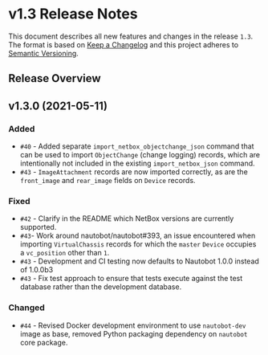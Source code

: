 # v1.3 Release Notes

This document describes all new features and changes in the release `1.3`. The format is based on [Keep a Changelog](https://keepachangelog.com/en/1.0.0/) and this project adheres to [Semantic Versioning](https://semver.org/spec/v2.0.0.html).

## Release Overview

## v1.3.0 (2021-05-11)

### Added

- `#40` - Added separate `import_netbox_objectchange_json` command that can be used to import `ObjectChange`
  (change logging) records, which are intentionally not included in the existing `import_netbox_json` command.
- `#43` - `ImageAttachment` records are now imported correctly, as are the `front_image` and `rear_image` fields
  on `Device` records.

### Fixed

- `#42` - Clarify in the README which NetBox versions are currently supported.
- `#43`- Work around nautobot/nautobot#393, an issue encountered when importing `VirtualChassis` records for which
  the `master` `Device` occupies a `vc_position` other than `1`.
- `#43` - Development and CI testing now defaults to Nautobot 1.0.0 instead of 1.0.0b3
- `#43` - Fix test approach to ensure that tests execute against the test database rather than the development database.

### Changed

- `#44` - Revised Docker development environment to use `nautobot-dev` image as base, removed Python packaging dependency on `nautobot` core package.
